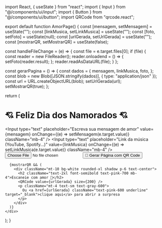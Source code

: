 #
import React, { useState } from "react";
import { Input } from "@/components/ui/input";
import { Button } from "@/components/ui/button";
import QRCode from "qrcode.react";

export default function AmorPage() {
  const [mensagem, setMensagem] = useState("");
  const [linkMusica, setLinkMusica] = useState("");
  const [foto, setFoto] = useState(null);
  const [urlGerada, setUrlGerada] = useState("");
  const [mostrarQR, setMostrarQR] = useState(false);

  const handleFileChange = (e) => {
    const file = e.target.files[0];
    if (file) {
      const reader = new FileReader();
      reader.onloadend = () => {
        setFoto(reader.result);
      };
      reader.readAsDataURL(file);
    }
  };

  const gerarPagina = () => {
    const dados = {
      mensagem,
      linkMusica,
      foto,
    };
    const blob = new Blob([JSON.stringify(dados)], { type: "application/json" });
    const url = URL.createObjectURL(blob);
    setUrlGerada(url);
    setMostrarQR(true);
  };

  return (
    <div className="min-h-screen bg-gradient-to-b from-pink-100 to-pink-300 flex flex-col items-center justify-center p-6">
      <h1 className="text-4xl font-extrabold text-pink-800 mb-6 drop-shadow">💘 Feliz Dia dos Namorados 💘</h1>
      <div className="bg-white shadow-lg rounded-2xl p-6 w-full max-w-xl">
        <Input
          type="text"
          placeholder="Escreva sua mensagem de amor"
          value={mensagem}
          onChange={(e) => setMensagem(e.target.value)}
          className="mb-4"
        />
        <Input
          type="text"
          placeholder="Link da música (YouTube, Spotify...)"
          value={linkMusica}
          onChange={(e) => setLinkMusica(e.target.value)}
          className="mb-4"
        />
        <Input
          type="file"
          accept="image/*"
          onChange={handleFileChange}
          className="mb-4"
        />
        <Button onClick={gerarPagina} className="w-full bg-pink-600 hover:bg-pink-700 text-white text-lg">
          💝 Gerar Página com QR Code
        </Button>
      </div>

      {mostrarQR && (
        <div className="mt-10 bg-white rounded-xl shadow p-6 text-center">
          <h2 className="text-2xl font-semibold text-pink-700 mb-4">Escaneie com amor 💞</h2>
          <QRCode value={urlGerada} size={200} />
          <p className="mt-4 text-sm text-gray-600">
            Ou <a href={urlGerada} className="text-pink-600 underline" target="_blank">clique aqui</a> para abrir a surpresa
          </p>
        </div>
      )}
    </div>
  );
}
